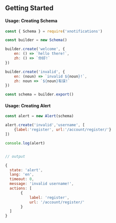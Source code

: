 
## Getting Started

#### Usage: Creating Schema
```js
const { Schema } = require('xnotifications')

const builder = new Schema()

builder.create('welcome', {
    en: () => `hello there!`,
    zh: () => `你好!`
})

builder.create('invalid', {
    en: (noun) => `invalid ${noun}!`,
    zh: noun => `${noun}有误!`
})

const schema = builder.export()
```
#### Usage: Creating Alert

```js
const alert = new Alert(schema)

alert.create('invalid','username', [
    {label:'register', url:'/account/register/'}
])

console.log(alert)
```


```js 

// output

{
  state: 'alert',
  lang: 'en',
  timeout: 0,
  message: 'invalid username!',
  actions: [
       {
           label: 'register', 
           url: '/account/register/'
       }
  ]
}
```


